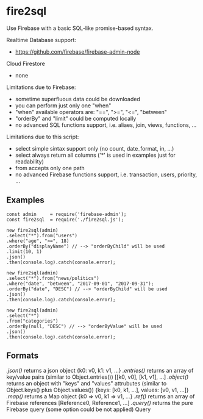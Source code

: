 # fire2sql
Use Firebase with a basic SQL-like promise-based syntax.

Realtime Database support:
- https://github.com/firebase/firebase-admin-node

Cloud Firestore
- none

Limitations due to Firebase:

- sometime superfluous data could be downloaded
- you can perform just only one "when"
- "when" available operators are: "==", ">=", "<=", "between"
- "orderBy" and "limit" could be computed locally
- no advanced SQL functions support, i.e. aliaes, join, views, functions, ...

Limitations due to this script:

- select simple sintax support only (no count, date_format, in, ...)
- select always return all columns ('*' is used in examples just for readability)
- from accepts only one path
- no advanced Firebase functions support, i.e. transaction, users, priority, ...

## Examples

	const admin     = require('firebase-admin');
	const fire2sql  = require('./fire2sql.js');
	
	new fire2sql(admin)
	.select("*").from("users")
	.where("age", ">=", 18)
	.orderBy("displayName") // --> "orderByChild" will be used
	.limit(10, 1)
	.json()
	.then(console.log).catch(console.error);

	new fire2sql(admin)
	.select("*").from("news/politics")
	.where("date", "between", "2017-09-01", "2017-09-31");
	.orderBy("date", "DESC") // --> "orderByChild" will be used
	.json()
	.then(console.log).catch(console.error);

	new fire2sql(admin)
	.select("*")
	.from("categories")
	.orderBy(null, "DESC") // --> "orderByValue" will be used
	.json()
	.then(console.log).catch(console.error);

## Formats

*.json()*
    returns a json object
    {k0: v0, k1: v1, ...}
*.entries()*
    returns an array of key/value pairs (similar to Object.entries())
    [[k0, v0], [k1, v1], ...]
*.object()*
    returns an object with "keys" and "values" attrubutes (similar to Object.keys() plus Object.values())
    {keys: [k0, k1, ...], values: [v0, v1, ...]}
*.map()*
    returns a Map object
	{k0 => v0, k1 => v1, ...}
*.ref()*
    returns an array of Firebase references
    [Reference0, Reference1, ...]
*.query()*
    returns the pure Firebase query (some option could be not applied)
    Query

